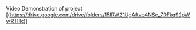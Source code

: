 Video Demonstration of project
[(https://drive.google.com/drive/folders/15IRW21UgAftvo4NSc_70Fkq92pWwRTHc)]
